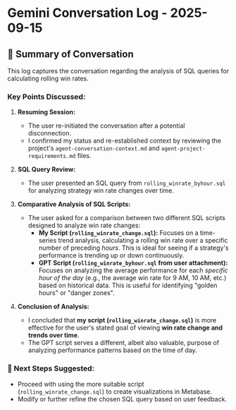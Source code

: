 # Gemini Conversation Log - 2025-09-15

## 📝 Summary of Conversation

This log captures the conversation regarding the analysis of SQL queries for calculating rolling win rates.

### Key Points Discussed:

1.  **Resuming Session:**
    *   The user re-initiated the conversation after a potential disconnection.
    *   I confirmed my status and re-established context by reviewing the project's `agent-conversation-context.md` and `agent-project-requirements.md` files.

2.  **SQL Query Review:**
    *   The user presented an SQL query from `rolling_winrate_byhour.sql` for analyzing strategy win rate changes over time.

3.  **Comparative Analysis of SQL Scripts:**
    *   The user asked for a comparison between two different SQL scripts designed to analyze win rate changes:
        *   **My Script (`rolling_winrate_change.sql`):** Focuses on a time-series trend analysis, calculating a rolling win rate over a specific number of preceding *hours*. This is ideal for seeing if a strategy's performance is trending up or down continuously.
        *   **GPT Script (`rolling_winrate_byhour.sql` from user attachment):** Focuses on analyzing the average performance for each *specific hour of the day* (e.g., the average win rate for 9 AM, 10 AM, etc.) based on historical data. This is useful for identifying "golden hours" or "danger zones".

4.  **Conclusion of Analysis:**
    *   I concluded that **my script (`rolling_winrate_change.sql`)** is more effective for the user's stated goal of viewing **win rate change and trends over time**.
    *   The GPT script serves a different, albeit also valuable, purpose of analyzing performance patterns based on the time of day.

### 🚀 Next Steps Suggested:

*   Proceed with using the more suitable script (`rolling_winrate_change.sql`) to create visualizations in Metabase.
*   Modify or further refine the chosen SQL query based on user feedback.
